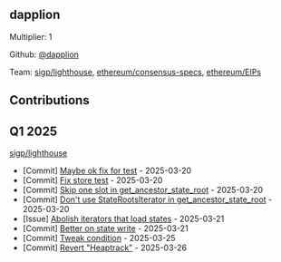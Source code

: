 
## dapplion
Multiplier: 1

Github: [@dapplion](https://github.com/dapplion)

Team: [sigp/lighthouse](https://github.com/sigp/lighthouse/pulls?q=author%3Adapplion), [ethereum/consensus-specs](https://github.com/ethereum/consensus-specs/pulls?q=author%3Adapplion), [ethereum/EIPs](https://github.com/ethereum/EIPs/pulls?q=author%3Adapplion)

## Contributions

## Q1 2025

[sigp/lighthouse](https://github.com/sigp/lighthouse)
* [Commit] [Maybe ok fix for test](https://github.com/sigp/lighthouse/commit/2b050f4e8992a38af0fef116d0dde30f97241b9e) - 2025-03-20
* [Commit] [Fix store test](https://github.com/sigp/lighthouse/commit/3f808dff151208b54adc06e926793a61267bd4f4) - 2025-03-20
* [Commit] [Skip one slot in get_ancestor_state_root](https://github.com/sigp/lighthouse/commit/a3389cb43ed0de05d37e117f053f9d41079f97e2) - 2025-03-20
* [Commit] [Don't use StateRootsIterator in get_ancestor_state_root](https://github.com/sigp/lighthouse/commit/2986d43b447b8d42ea1a949715eac0068a057a74) - 2025-03-20
* [Issue] [Abolish iterators that load states](https://github.com/sigp/lighthouse/issues/7184) - 2025-03-21
* [Commit] [Better on state write](https://github.com/sigp/lighthouse/commit/75e069ae27436b267c1371e6402b8135ef6e49d0) - 2025-03-21
* [Commit] [Tweak condition](https://github.com/sigp/lighthouse/commit/6b72c98e0e106f51d09f1591e22a53a29116851c) - 2025-03-25
* [Commit] [Revert "Heaptrack"](https://github.com/sigp/lighthouse/commit/96ccaed29e4d68def7853f4d2973d18d3185402f) - 2025-03-26
